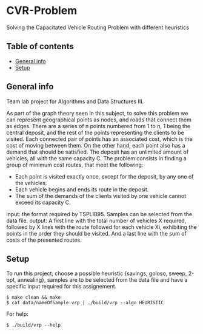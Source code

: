 # CVR-Problem
Solving the Capacitated Vehicle Routing Problem with different heuristics


## Table of contents
* [General info](#general-info)
* [Setup](#setup)

## General info
Team lab project for Algorithms and Data Structures III.

As part of the graph theory seen in this subject, to solve this problem we can represent geographical points as nodes, and roads that connect them as edges. 
There are a series of n points numbered from 1 to n, 1 being the central deposit, and the rest of the points representing the clients to be visited. Each connected pair of points has an associated cost, which is the cost of moving between them. On the other hand, each point also has a demand that should be satisfied.
The deposit has an unlimited amount of vehicles, all with the same capacity C.
The problem consists in finding a group of minimum cost routes, that meet the following:
* Each point is visited exactly once, except for the deposit, by any one of the vehicles.
* Each vehicle begins and ends its route in the deposit.
* The sum of the demands of the clients visited by one vehicle cannot exceed its capacity C. 

input: the format required by TSPLIB95. Samples can be selected from the data file.
output: A first line with the total number of vehicles X required, followed by X lines with the route followed for each vehicle Xi, exhibiting the points in the order they should be visited. And a last line with the sum of costs of the presented routes. 

## Setup
To run this project, choose a possible heuristic {savings, goloso, sweep, 2-opt, annealing}, samples are to be selected from the data file and have a specific input required for this assignement.

```
$ make clean && make
$ cat data/nameOfSample.vrp | ./build/vrp --algo HEURISTIC
```
For help:
```
$ ./build/vrp --help

```

